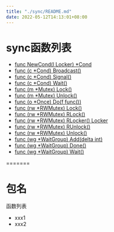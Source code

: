 ```yaml
---
title: "./sync/README.md"
date: 2022-05-12T14:13:01+08:00
---
```

# sync函数列表


- [func NewCond(l Locker) *Cond](cond.md)
- [func (c *Cond) Broadcast()](cond.md)
- [func (c *Cond) Signal()](cond.md)
- [func (c *Cond) Wait()](cond.md)
- [func (m *Mutex) Lock()](mutex.md)
- [func (m *Mutex) Unlock()](mutex.md)
- [func (o *Once) Do(f func())](once.md)
- [func (rw *RWMutex) Lock()](rwmutex.md)
- [func (rw *RWMutex) RLock()](rwmutex.md)
- [func (rw *RWMutex) RLocker() Locker](rwmutex.md)
- [func (rw *RWMutex) RUnlock()](rwmutex.md)
- [func (rw *RWMutex) Unlock()](rwmutex.md)
- [func (wg *WaitGroup) Add(delta int)](waitgroup.md)
- [func (wg *WaitGroup) Done()](waitgroup.md)
- [func (wg *WaitGroup) Wait()](waitgroup.md)

=======
# 包名

函数列表

- xxx1
- xxx2
